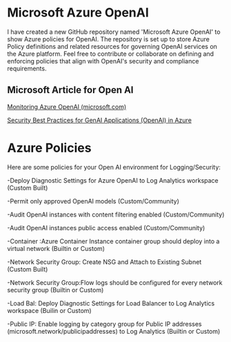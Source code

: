 # Microsoft Azure OpenAI

I have created a new GitHub repository named 'Microsoft Azure OpenAI' to show Azure policies for OpenAI. The repository is set up to store Azure Policy definitions and related resources for governing OpenAI services on the Azure platform. Feel free to contribute or collaborate on defining and enforcing policies that align with OpenAI's security and compliance requirements.

<h2>Microsoft Article for Open AI</h2>

[Monitoring Azure OpenAI (microsoft.com)](https://techcommunity.microsoft.com/t5/fasttrack-for-azure/azure-openai-insights-monitoring-ai-with-confidence/ba-p/4026850)

[Security Best Practices for GenAI Applications (OpenAI) in Azure](https://techcommunity.microsoft.com/t5/azure-architecture-blog/security-best-practices-for-genai-applications-openai-in-azure/ba-p/4027885)

# Azure Policies

Here are some policies for your Open AI environment for Logging/Security:
  
-Deploy Diagnostic Settings for Azure OpenAI to Log Analytics workspace (Custom Built)

-Permit only approved OpenAI models (Custom/Community)

-Audit OpenAI instances with content filtering enabled (Custom/Community)

-Audit OpenAI instances public access enabled (Custom/Community)

-Container :Azure Container Instance container group should deploy into a virtual network (Builtin or Custom)

-Network Security Group: Create NSG and Attach to Existing Subnet (Custom Built)

-Network Security Group:Flow logs should be configured for every network security group (Builtin or Custom)

-Load Bal: Deploy Diagnostic Settings for Load Balancer to Log Analytics workspace (Builin or Custom)

-Public IP: Enable logging by category group for Public IP addresses (microsoft.network/publicipaddresses) to Log Analytics (Builtin or Custom)
